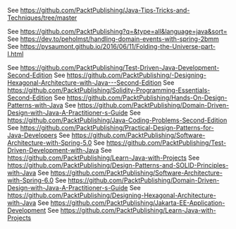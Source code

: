 See https://github.com/PacktPublishing/Java-Tips-Tricks-and-Techniques/tree/master

See https://github.com/PacktPublishing?q=&type=all&language=java&sort=
See https://dev.to/peholmst/handling-domain-events-with-spring-2bmm
See https://pysaumont.github.io/2016/06/11/Folding-the-Universe-part-I.html


See https://github.com/PacktPublishing/Test-Driven-Java-Development-Second-Edition
See https://github.com/PacktPublishing/-Designing-Hexagonal-Architecture-with-Java---Second-Edition
See https://github.com/PacktPublishing/Solidity-Programming-Essentials-Second-Edition
See https://github.com/PacktPublishing/Hands-On-Design-Patterns-with-Java
See https://github.com/PacktPublishing/Domain-Driven-Design-with-Java-A-Practitioner-s-Guide
See https://github.com/PacktPublishing/Java-Coding-Problems-Second-Edition
See https://github.com/PacktPublishing/Practical-Design-Patterns-for-Java-Developers
See https://github.com/PacktPublishing/Software-Architecture-with-Spring-5.0
See https://github.com/PacktPublishing/Test-Driven-Development-with-Java
See https://github.com/PacktPublishing/Learn-Java-with-Projects
See https://github.com/PacktPublishing/Design-Patterns-and-SOLID-Principles-with-Java
See https://github.com/PacktPublishing/Software-Architecture-with-Spring-6.0
See https://github.com/PacktPublishing/Domain-Driven-Design-with-Java-A-Practitioner-s-Guide
See https://github.com/PacktPublishing/Designing-Hexagonal-Architecture-with-Java
See https://github.com/PacktPublishing/Jakarta-EE-Application-Development
See https://github.com/PacktPublishing/Learn-Java-with-Projects

